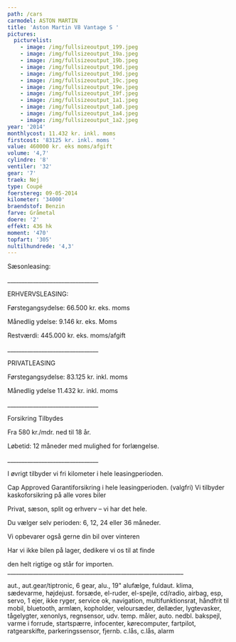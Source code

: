 ```yaml
---
path: /cars
carmodel: ASTON MARTIN
title: 'Aston Martin V8 Vantage S '
pictures:
  picturelist:
    - image: /img/fullsizeoutput_199.jpeg
    - image: /img/fullsizeoutput_19a.jpeg
    - image: /img/fullsizeoutput_19b.jpeg
    - image: /img/fullsizeoutput_19d.jpeg
    - image: /img/fullsizeoutput_19d.jpeg
    - image: /img/fullsizeoutput_19c.jpeg
    - image: /img/fullsizeoutput_19e.jpeg
    - image: /img/fullsizeoutput_19f.jpeg
    - image: /img/fullsizeoutput_1a1.jpeg
    - image: /img/fullsizeoutput_1a0.jpeg
    - image: /img/fullsizeoutput_1a4.jpeg
    - image: /img/fullsizeoutput_1a2.jpeg
year: '2014'
monthlycost: 11.432 kr. inkl. moms
firstcost: '83125 kr. inkl. moms '
value: 460000 kr. eks moms/afgift
volume: '4,7'
cylindre: '8'
ventiler: '32'
gear: '7'
traek: Nej
type: Coupé
foerstereg: 09-05-2014
kilometer: '34000'
braendstof: Benzin
farve: Gråmetal
doere: '2'
effekt: 436 hk
moment: '470'
topfart: '305'
nultilhundrede: '4,3'
---
```

Sæsonleasing:

\_\_\_\_\_\_\_\_\_\_\_\_\_\_\_\_\_\_\_\_\_\_\_\_\_\_\_\_\_\_\_\_

ERHVERVSLEASING:

Førstegangsydelse: 66.500 kr. eks. moms

Månedlig ydelse: 9.146 kr. eks. Moms

Restværdi: 445.000 kr. eks. moms/afgift

\_\_\_\_\_\_\_\_\_\_\_\_\_\_\_\_\_\_\_\_\_\_\_\_\_\_\_\_\_\_\_\_

PRIVATLEASING

Førstegangsydelse: 83.125 kr.  inkl. moms

Månedlig ydelse 11.432 kr. inkl. moms

\_\_\_\_\_\_\_\_\_\_\_\_\_\_\_\_\_\_\_\_\_\_\_\_\_\_\_\_\_\_\_\_

Forsikring Tilbydes

Fra 580 kr./mdr. ned til 18 år.

Løbetid: 12 måneder med mulighed for forlængelse.

\_\_\_\_\_\_\_\_\_\_\_\_\_\_\_\_\_\_\_\_\_\_\_\_\_\_\_\_\_\_\_\_

I øvrigt tilbyder vi fri kilometer i hele leasingperioden.

Cap Approved Garantiforsikring i hele leasingperioden. (valgfri) Vi tilbyder kaskoforsikring på alle vores biler

Privat, sæson, split og erhverv – vi har det hele.

Du vælger selv perioden: 6, 12, 24 eller 36 måneder.

Vi opbevarer også gerne din bil over vinteren

Har vi ikke bilen på lager, dedikere vi os til at finde

den helt rigtige og står for importen. \
\_\_\_\_\_\_\_\_\_\_\_\_\_\_\_\_\_\_\_\_\_\_\_\_\_\_\_\_\_\_\_\_\_\_\_\_\_\_\_\_\_\_\_\_\_\_\_\_\_\_\_\_\_\_\_\_\_\_\_\_\_\_

aut., aut.gear/tiptronic, 6 gear, alu., 19" alufælge, fuldaut. klima, sædevarme, højdejust. forsæde, el-ruder, el-spejle, cd/radio, airbag, esp, servo, 1 ejer, ikke ryger, service ok, navigation, multifunktionsrat, håndfrit til mobil, bluetooth, armlæn, kopholder, veloursæder, dellæder, lygtevasker, tågelygter, xenonlys, regnsensor, udv. temp. måler, auto. nedbl. bakspejl, varme i forrude, startspærre, infocenter, kørecomputer, fartpilot, ratgearskifte, parkeringssensor, fjernb. c.lås, c.lås, alarm
